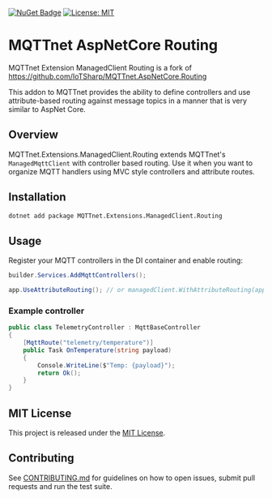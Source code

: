 [![NuGet Badge](https://buildstats.info/nuget/MQTTnet.Extensions.ManagedClient.Routing)]([https://www.nuget.org/packages/MQTTnet.AspNetCore.Routing](https://www.nuget.org/packages/MQTTnet.Extensions.ManagedClient.Routing/))
[![License: MIT](https://img.shields.io/badge/License-MIT-brightgreen.svg)](./LICENSE)

# MQTTnet AspNetCore Routing

MQTTnet Extension ManagedClient Routing is a fork of https://github.com/IoTSharp/MQTTnet.AspNetCore.Routing

This addon to MQTTnet provides the ability to define controllers and use attribute-based routing against message topics in a manner that is very similar to AspNet Core.

## Overview

MQTTnet.Extensions.ManagedClient.Routing extends MQTTnet's `ManagedMqttClient` with controller based routing. Use it when you want to organize MQTT handlers using MVC style controllers and attribute routes.

## Installation

```bash
dotnet add package MQTTnet.Extensions.ManagedClient.Routing
```

## Usage

Register your MQTT controllers in the DI container and enable routing:

```csharp
builder.Services.AddMqttControllers();

app.UseAttributeRouting(); // or managedClient.WithAttributeRouting(app.Services);
```

### Example controller

```csharp
public class TelemetryController : MqttBaseController
{
    [MqttRoute("telemetry/temperature")]
    public Task OnTemperature(string payload)
    {
        Console.WriteLine($"Temp: {payload}");
        return Ok();
    }
}
```

## MIT License
This project is released under the [MIT License](./LICENSE).

## Contributing
See [CONTRIBUTING.md](CONTRIBUTING.md) for guidelines on how to open issues, submit pull requests and run the test suite.